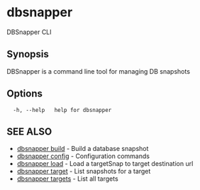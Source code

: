 # dbsnapper

DBSnapper CLI

## Synopsis

DBSnapper is a command line tool for managing DB snapshots

## Options

```
  -h, --help   help for dbsnapper
```

## SEE ALSO

* [dbsnapper build](/cmd/dbsnapper_build/)	 - Build a database snapshot
* [dbsnapper config](/cmd/dbsnapper_config/)	 - Configuration commands
* [dbsnapper load](/cmd/dbsnapper_load/)	 - Load a targetSnap to target destination url
* [dbsnapper target](/cmd/dbsnapper_target/)	 - List snapshots for a target
* [dbsnapper targets](/cmd/dbsnapper_targets/)	 - List all targets

